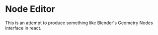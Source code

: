 # Node Editor

This is an attempt to produce something like Blender's Geometry Nodes interface
in react.